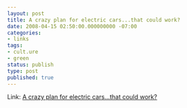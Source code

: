 ```yaml
---
layout: post
title: A crazy plan for electric cars...that could work?
date: 2008-04-15 02:50:00.000000000 -07:00
categories:
- links
tags:
- cult.ure
- green
status: publish
type: post
published: true
---
```

Link: <a href="http://www.projectbetterplace.com/">A crazy plan for electric cars...that could work?</a>
